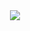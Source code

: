 <link rel="stylesheet" type="text/css" href="../../style/style1.css">

<div id="main" style="text-align: center;">
  <img src="https://mananoy.github.io/image/404.png">
</div>
